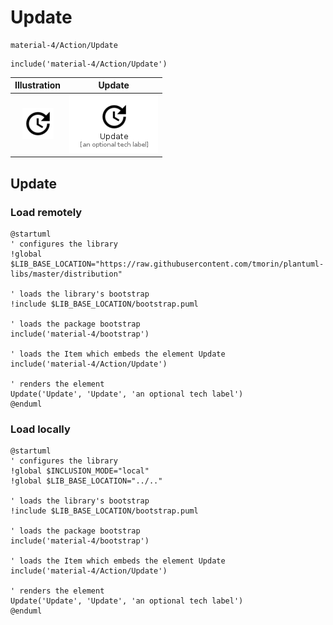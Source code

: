 # Update


```text
material-4/Action/Update
```

```text
include('material-4/Action/Update')
```



| Illustration | Update |
| :---: | :---: |
| ![illustration for Illustration](../../material-4/Action/Update.png) | ![illustration for Update](../../material-4/Action/Update.Local.png) |




## Update

### Load remotely
```plantuml
@startuml
' configures the library
!global $LIB_BASE_LOCATION="https://raw.githubusercontent.com/tmorin/plantuml-libs/master/distribution"

' loads the library's bootstrap
!include $LIB_BASE_LOCATION/bootstrap.puml

' loads the package bootstrap
include('material-4/bootstrap')

' loads the Item which embeds the element Update
include('material-4/Action/Update')

' renders the element
Update('Update', 'Update', 'an optional tech label')
@enduml
```

### Load locally
```plantuml
@startuml
' configures the library
!global $INCLUSION_MODE="local"
!global $LIB_BASE_LOCATION="../.."

' loads the library's bootstrap
!include $LIB_BASE_LOCATION/bootstrap.puml

' loads the package bootstrap
include('material-4/bootstrap')

' loads the Item which embeds the element Update
include('material-4/Action/Update')

' renders the element
Update('Update', 'Update', 'an optional tech label')
@enduml
```

